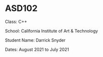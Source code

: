 # ASD102

Class: C++

School: California Institute of Art & Technology

Student Name: Darrick Snyder

Dates: August 2021 to July 2021
